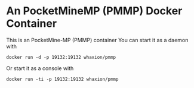 # An PocketMineMP (PMMP) Docker Container

This is an PocketMine-MP (PMMP) container You can start it as a daemon with 
```
docker run -d -p 19132:19132 whaxion/pmmp
```
Or start it as a console with
```
docker run -ti -p 19132:19132 whaxion/pmmp
```
